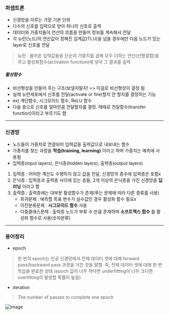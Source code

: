 ### 퍼셉트론
- 신경망을 이루는 가장 기본 단위
- 다수의 신호를 입력으로 받아 하나의 신호로 출력
- 데이터와 가중치들이 연산의 흐름을 만들어 정보를 계속해서 전달
- 각 뉴런(노드)의 연산값이 정해진 임계값(TLU)을 넘을 경우에만 다음 노드가 있는 layer로 신호를 전달
> 뉴런 :
> 들어온 입력값들을 단순히 가중치를 곱해 모두 더하는 연산(선형결합)을 하고 활성화함수(activation function)에 넣어 그 결과를 출력


##### 활성함수
- 비선형성을 만들어 주는 구조(보낼지말지! => 이걸로 비선형성이 결정 됨
- 실제 뉴런세포에서 신호를 전달(activate or fire)할지 안 할지를 결정하는 기능
- ex) 계단함수, 시그모이드 함수, ReLU 함수
- 다음 층으로 신호를 얼마만큼 전달할지를 결정. 때때로 전달함수(transfer function)이라고 부르기도 함
* * *


### 신경망 
- 노드들이 가중치로 연결되어 입력값을 출력값으로 내보내는 함수
- 가중치를 찾는 과정을 **학습(training, learning)** 이라고 하며 가중치는 예측에 사용됨
- 입력층(input layers), 은닉층(hidden layers), 출력층(output layers) 

1. 입력층 : 어떠한 계산도 수행하지 않고 값을 전달, 신경망의 층수에 입력층은 포함x
2. 은닉층 : 입력층과 출력층 사이에 있는 층들, 2개 이상의 은닉층을 가진 신경망을 **딥러닝** 이라고 함
3. 출력층 : 출력층에는 대부분 활성함수가 존재(푸는 문제에 따라 다른 종류를 사용)
    - 회귀문제 : 예측할 목표 변수가 실수값인 경우 활성화 함수 필요x
    - 이진분류문제 : **시그모이드 함수** 사용
    - 다중클래스문제 : 출력층 노드가 부류 수 만큼 존재하며 **소프트맥스 함수** 를 활성화 함수로 사용(숫자분류)

* * *
### 용어정리
- epoch
> 한 번의 epoch는 인공 신경망에서 전체 데이터 셋에 대해 forward pass/backward pass 과정을 거친 것을 말함. 즉, 전체 데이터 셋에 대해 한 번 학습을 완료한 상태
> (epoch 값이 너무 작다면 underfitting이 너무 크다면 overfitting이 발생할 확률이 높음)

- iteration
> The number of passes to complete one epoch

![image](https://user-images.githubusercontent.com/57658183/121131263-7af69100-c86a-11eb-98b2-5d9bbc22b902.png)
